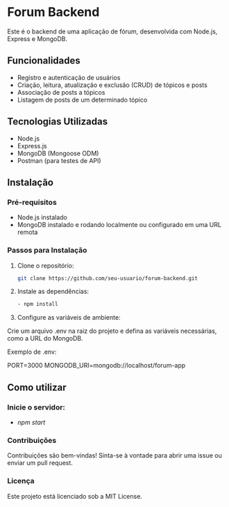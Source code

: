 # Forum Backend

Este é o backend de uma aplicação de fórum, desenvolvida com Node.js, Express e MongoDB.


## Funcionalidades

- Registro e autenticação de usuários
- Criação, leitura, atualização e exclusão (CRUD) de tópicos e posts
- Associação de posts a tópicos
- Listagem de posts de um determinado tópico


## Tecnologias Utilizadas

- Node.js
- Express.js
- MongoDB (Mongoose ODM)
- Postman (para testes de API)


## Instalação
### Pré-requisitos


- Node.js instalado
- MongoDB instalado e rodando localmente ou configurado em uma URL remota


### Passos para Instalação


1. Clone o repositório:

   ```bash
   git clone https://github.com/seu-usuario/forum-backend.git

2. Instale as dependências:
   
   ```bash
   - npm install

3. Configure as variáveis de ambiente:

Crie um arquivo .env na raiz do projeto e defina as variáveis necessárias, como a URL do MongoDB.

   Exemplo de .env:

   PORT=3000
   MONGODB_URI=mongodb://localhost/forum-app

## Como utilizar
### Inicie o servidor:

   - *npm start*

### Contribuições
Contribuições são bem-vindas! Sinta-se à vontade para abrir uma issue ou enviar um pull request.

### Licença
Este projeto está licenciado sob a MIT License.

   
